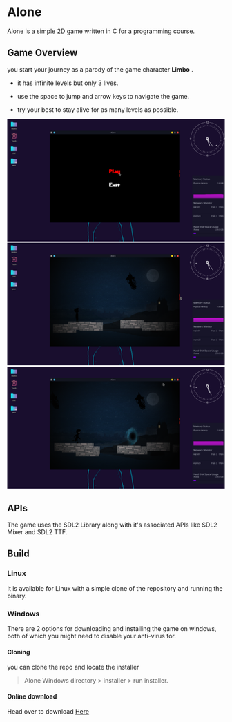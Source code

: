 # Alone
Alone is a simple 2D game written in C for a programming course.

## Game Overview
you start your journey as a parody of the game character **Limbo** .

- it has infinite levels but only 3 lives.

- use the space to jump and arrow keys to navigate the game.

- try your best to stay alive for as many levels as possible.

![Start Screen](https://raw.githubusercontent.com/karimkohel/Alone/master/Demo/2.png "Startscreen")
![GamePlay](https://raw.githubusercontent.com/karimkohel/Alone/master/Demo/3.png "GamePlay")
![GamePlay](https://raw.githubusercontent.com/karimkohel/Alone/master/Demo/5.png "GamePlay")


## APIs
The game uses the SDL2 Library along with it's associated APIs like SDL2 Mixer and SDL2 TTF.

## Build

### Linux
It is available for Linux with a simple clone of the repository and running the binary.

### Windows
There are 2 options for downloading and installing the game on windows, both of which you might need to disable your anti-virus for. 

#### Cloning
you can clone the repo and locate the installer

> Alone Windows directory > installer > run installer.

#### Online download
Head over to download [Here](https://duckduckgo.com "Download")


[//]: <> (Mac users can go fuck themselves.)